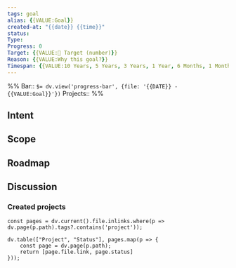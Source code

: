 ```yaml
---
tags: goal
alias: {{VALUE:Goal}}
created-at: "{{date}} {{time}}"
status:
Type: 
Progress: 0
Target: {{VALUE:🎯 Target (number)}}
Reason: {{VALUE:Why this goal?}}
Timespan: {{VALUE:10 Years, 5 Years, 3 Years, 1 Year, 6 Months, 1 Month, 1 Week}}
---
```

%%
Bar:: `$= dv.view('progress-bar', {file: '{{DATE}} - {{VALUE:Goal}}'})`
Projects:: 
%%


## Intent

## Scope

## Roadmap

## Discussion

### Created projects
```dataviewjs
const pages = dv.current().file.inlinks.where(p => dv.page(p.path).tags?.contains('project'));

dv.table(["Project", "Status"], pages.map(p => {
	const page = dv.page(p.path); 
	return [page.file.link, page.status]
}));
```
